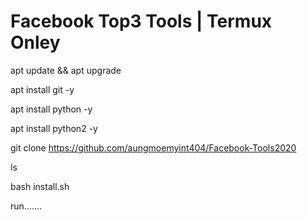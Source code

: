 # Facebook Top3 Tools | Termux Onley


apt update && apt upgrade

apt install git -y

apt install python -y

apt install python2 -y

git clone https://github.com/aungmoemyint404/Facebook-Tools2020

ls

bash install.sh

run.......
